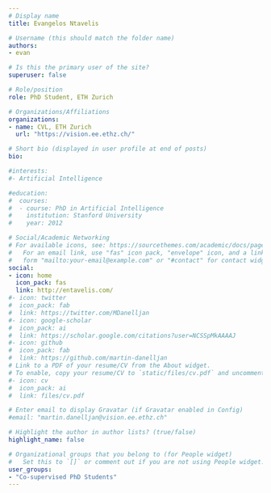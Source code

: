 ```yaml
---
# Display name
title: Evangelos Ntavelis

# Username (this should match the folder name)
authors:
- evan

# Is this the primary user of the site?
superuser: false

# Role/position
role: PhD Student, ETH Zurich

# Organizations/Affiliations
organizations:
- name: CVL, ETH Zurich
  url: "https://vision.ee.ethz.ch/"

# Short bio (displayed in user profile at end of posts)
bio: 

#interests:
#- Artificial Intelligence

#education:
#  courses:
#  - course: PhD in Artificial Intelligence
#    institution: Stanford University
#    year: 2012

# Social/Academic Networking
# For available icons, see: https://sourcethemes.com/academic/docs/page-builder/#icons
#   For an email link, use "fas" icon pack, "envelope" icon, and a link in the
#   form "mailto:your-email@example.com" or "#contact" for contact widget.
social:
- icon: home
  icon_pack: fas
  link: http://entavelis.com/
#- icon: twitter
#  icon_pack: fab
#  link: https://twitter.com/MDanelljan
#- icon: google-scholar
#  icon_pack: ai
#  link: https://scholar.google.com/citations?user=NCSSpMkAAAAJ
#- icon: github
#  icon_pack: fab
#  link: https://github.com/martin-danelljan
# Link to a PDF of your resume/CV from the About widget.
# To enable, copy your resume/CV to `static/files/cv.pdf` and uncomment the lines below.
#- icon: cv
#  icon_pack: ai
#  link: files/cv.pdf

# Enter email to display Gravatar (if Gravatar enabled in Config)
#email: "martin.danelljan@vision.ee.ethz.ch"

# Highlight the author in author lists? (true/false)
highlight_name: false

# Organizational groups that you belong to (for People widget)
#   Set this to `[]` or comment out if you are not using People widget.
user_groups:
- "Co-supervised PhD Students"
---
```


